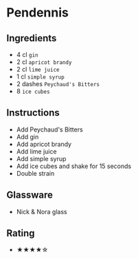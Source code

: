 # Pendennis

## Ingredients
- 4 cl `gin`
- 2 cl `apricot brandy`
- 2 cl `lime juice`
- 1 cl `simple syrup`
- 2 dashes `Peychaud's Bitters`
- 8 `ice cubes`

## Instructions
- Add Peychaud's Bitters
- Add gin
- Add apricot brandy
- Add lime juice
- Add simple syrup
- Add ice cubes and shake for 15 seconds
- Double strain

## Glassware
- Nick & Nora glass

## Rating
- ★★★★☆